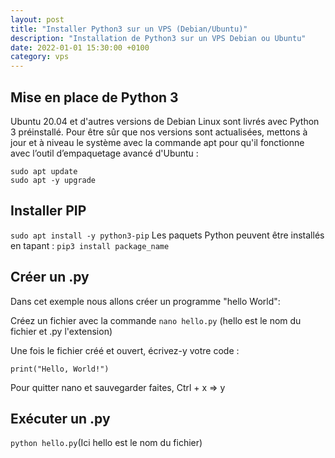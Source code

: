 ```yaml
---
layout: post
title: "Installer Python3 sur un VPS (Debian/Ubuntu)"
description: "Installation de Python3 sur un VPS Debian ou Ubuntu"
date: 2022-01-01 15:30:00 +0100
category: vps
---
```


## Mise en place de Python 3

Ubuntu 20.04 et d'autres versions de Debian Linux sont livrés avec Python 3 préinstallé. Pour être sûr que nos versions sont actualisées, mettons à jour et à niveau le système avec la commande apt pour qu'il fonctionne avec l’outil d’empaquetage avancé d'Ubuntu :

```
sudo apt update
sudo apt -y upgrade
```
## Installer PIP

```sudo apt install -y python3-pip```
Les paquets Python peuvent être installés en tapant :
```pip3 install package_name```

## Créer un .py

Dans cet exemple nous allons créer un programme "hello World":

Créez un fichier avec la commande `nano hello.py` (hello est le nom du fichier et .py l'extension)

Une fois le fichier créé et ouvert, écrivez-y votre code :

```print("Hello, World!")```

Pour quitter nano et sauvegarder faites, Ctrl + x => y

## Exécuter un .py
 ```python hello.py```(Ici hello est le nom du fichier)
 

